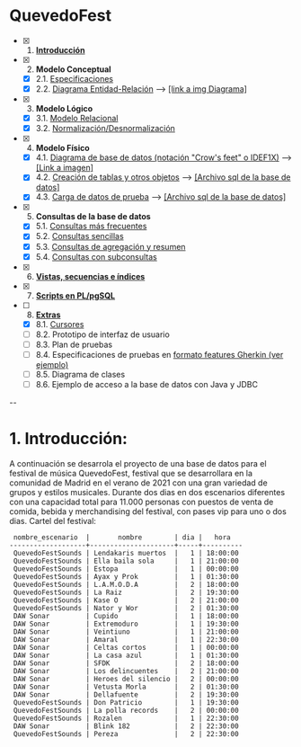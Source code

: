 # QuevedoFest

- [x] 1. [**Introducción**](#introduccion)
- [x] 2. **Modelo Conceptual**
   - [x] 2.1. [Especificaciones](https://github.com/Bouzas1402/QuevedoFest/blob/main/QuevedoFest/DesarrolloIndice/Modelo%20conceptual.md)
   - [x] 2.2. [Diagrama Entidad-Relación](https://github.com/Bouzas1402/QuevedoFest/blob/main/QuevedoFest/DesarrolloIndice/Modelo%20conceptual.md) --> [[link a img Diagrama]](https://github.com/Bouzas1402/QuevedoFest/blob/main/QuevedoFest/img%20Diagrama%20entidad%20relacion/QuevedoFest.png)
- [x] 3. **Modelo Lógico**
   - [x] 3.1. [Modelo Relacional](https://github.com/Bouzas1402/QuevedoFest/blob/main/QuevedoFest/DesarrolloIndice/Modelo%20logico.md)
   - [x] 3.2. [Normalización/Desnormalización](https://github.com/Bouzas1402/QuevedoFest/blob/main/QuevedoFest/DesarrolloIndice/Modelo%20logico.md)
- [x] 4. **Modelo Físico**
   - [x] 4.1. [Diagrama de base de datos (notación "Crow's feet" o IDEF1X)](https://github.com/Bouzas1402/QuevedoFest/blob/main/QuevedoFest/DesarrolloIndice/Modelo%20f%C3%ADsico.md) -->  [[Link a imagen]](https://github.com/Bouzas1402/QuevedoFest/blob/main/QuevedoFest/img%20Diagrama%20Crow%C2%B4s%20feet/crow%C2%B4s%20feet.png)
   - [x] 4.2. [Creación de tablas y otros objetos](https://github.com/Bouzas1402/QuevedoFest/blob/main/QuevedoFest/DesarrolloIndice/Modelo%20f%C3%ADsico.md) -->  [[Archivo sql de la base de datos]](https://github.com/Bouzas1402/QuevedoFest/blob/main/QuevedoFest/Base%20de%20datos%2C%20archivo%20sql/QuevedoFest2.sql)
   - [x] 4.3. [Carga de datos de prueba](https://github.com/Bouzas1402/QuevedoFest/blob/main/QuevedoFest/DesarrolloIndice/Modelo%20f%C3%ADsico.md) -->  [[Archivo sql de la base de datos]](https://github.com/Bouzas1402/QuevedoFest/blob/main/QuevedoFest/Base%20de%20datos%2C%20archivo%20sql/QuevedoFest2.sql)
- [x] 5. **Consultas de la base de datos**
   - [x] 5.1. [Consultas más frecuentes](https://github.com/Bouzas1402/QuevedoFest/blob/main/QuevedoFest/DesarrolloIndice/Consultas%20de%20la%20base%20de%20datos.md)
   - [x] 5.2. [Consultas sencillas](https://github.com/Bouzas1402/QuevedoFest/blob/main/QuevedoFest/DesarrolloIndice/Consultas%20de%20la%20base%20de%20datos.md)
   - [x] 5.3. [Consultas de agregación y resumen](https://github.com/Bouzas1402/QuevedoFest/blob/main/QuevedoFest/DesarrolloIndice/Consultas%20de%20la%20base%20de%20datos.md)
   - [x] 5.4. [Consultas con subconsultas](https://github.com/Bouzas1402/QuevedoFest/blob/main/QuevedoFest/DesarrolloIndice/Consultas%20de%20la%20base%20de%20datos.md)
- [x] 6. [**Vistas, secuencias e índices**](https://github.com/Bouzas1402/QuevedoFest/blob/main/QuevedoFest/DesarrolloIndice/Vistas%2C%20secuencias%20e%20%C3%ADndices.md)
- [x] 7. [**Scripts en PL/pgSQL**](https://github.com/Bouzas1402/QuevedoFest/blob/main/QuevedoFest/DesarrolloIndice/Scripts%20en%20pgSQL.md)
- [ ] 8. [**Extras**](https://github.com/Bouzas1402/QuevedoFest/blob/main/QuevedoFest/DesarrolloIndice/Extras.md)
   - [x] 8.1. [Cursores](https://github.com/Bouzas1402/QuevedoFest/blob/main/QuevedoFest/DesarrolloIndice/Extras.md)
   - [ ] 8.2. Prototipo de interfaz de usuario
   - [ ] 8.3. Plan de pruebas
   - [ ] 8.4. Especificaciones de pruebas en [formato features Gherkin (ver ejemplo)](features/admin-carteles.feature) 
   - [ ] 8.5. Diagrama de clases
   - [ ] 8.6. Ejemplo de acceso a la base de datos con Java y JDBC

--

# 1. Introducción:

A continuación se desarrola el proyecto de una base de datos para el festival de música QuevedoFest, festival que se desarrollara en la comunidad de Madrid en el verano de 2021 con una gran variedad de grupos y estilos musicales. 
Durante dos dias en dos escenarios diferentes con una capacidad total para 11.000 personas con puestos de venta de comida, bebida y merchandising del festival, con pases vip para uno o dos dias.
Cartel del festival:
```
 nombre_escenario  |       nombre        | dia |   hora
-------------------+---------------------+-----+----------
 QuevedoFestSounds | Lendakaris muertos  |   1 | 18:00:00
 QuevedoFestSounds | Ella baila sola     |   1 | 21:00:00
 QuevedoFestSounds | Estopa              |   1 | 00:00:00
 QuevedoFestSounds | Ayax y Prok         |   1 | 01:30:00
 QuevedoFestSounds | L.A.M.O.D.A         |   2 | 18:00:00
 QuevedoFestSounds | La Raiz             |   2 | 19:30:00
 QuevedoFestSounds | Kase O              |   2 | 21:00:00
 QuevedoFestSounds | Nator y Wor         |   2 | 01:30:00
 DAW Sonar         | Cupido              |   1 | 18:00:00
 DAW Sonar         | Extremoduro         |   1 | 19:30:00
 DAW Sonar         | Veintiuno           |   1 | 21:00:00
 DAW Sonar         | Amaral              |   1 | 22:30:00
 DAW Sonar         | Celtas cortos       |   1 | 00:00:00
 DAW Sonar         | La casa azul        |   1 | 01:30:00
 DAW Sonar         | SFDK                |   2 | 18:00:00
 DAW Sonar         | Los delincuentes    |   2 | 21:00:00
 DAW Sonar         | Heroes del silencio |   2 | 00:00:00
 DAW Sonar         | Vetusta Morla       |   2 | 01:30:00
 DAW Sonar         | Dellafuente         |   2 | 19:30:00
 QuevedoFestSounds | Don Patricio        |   1 | 19:30:00
 QuevedoFestSounds | La polla records    |   2 | 00:00:00
 QuevedoFestSounds | Rozalen             |   1 | 22:30:00
 DAW Sonar         | Blink 182           |   2 | 22:30:00
 QuevedoFestSounds | Pereza              |   2 | 22:30:00
```
